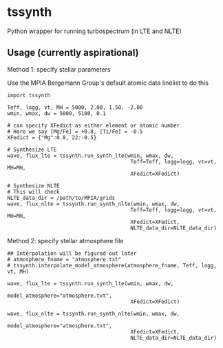 # tssynth
Python wrapper for running turbospectrum (in LTE and NLTE)

## Usage (currently aspirational)
Method 1: specify stellar parameters

Use the MPIA Bergemann Group's default atomic data linelist to do this
```
import tssynth

Teff, logg, vt, MH = 5000, 2.00, 1.50, -2.00
wmin, wmax, dw = 5000, 5100, 0.1

# can specify XFedict as either element or atomic number
# Here we say [Mg/Fe] = +0.8, [Ti/Fe] = -0.5
XFedict = {"Mg":0.8, 22:-0.5}

# Synthesize LTE
wave, flux_lte = tssynth.run_synth_lte(wmin, wmax, dw, 
                                        Teff=Teff, logg=logg, vt=vt, MH=MH, 
                                        XFedict=XFedict)

# Synthesize NLTE
# This will check 
NLTE_data_dir = /path/to/MPIA/grids
wave, flux_nlte = tssynth.run_synth_nlte(wmin, wmax, dw, 
                                        Teff=Teff, logg=logg, vt=vt, MH=MH,
                                        XFedict=XFedict,
                                        NLTE_data_dir=NLTE_data_dir)
```

Method 2: specify stellar atmosphere file
```
## Interpolation will be figured out later
# atmosphere_fname = "atmosphere.txt"
# tssynth.interpolate_model_atmosphere(atmosphere_fname, Teff, logg, vt, MH)

wave, flux_lte = tssynth.run_synth_lte(wmin, wmax, dw,
                                        model_atmosphere="atmosphere.txt", 
                                        XFedict=XFedict)

wave, flux_nlte = tssynth.run_synth_nlte(wmin, wmax, dw,
                                        model_atmosphere="atmosphere.txt",
                                        XFedict=XFedict,
                                        NLTE_data_dir=NLTE_data_dir)
```


